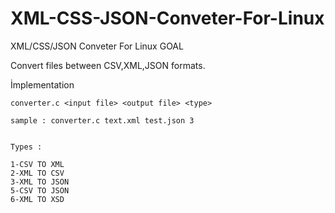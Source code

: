 # XML-CSS-JSON-Conveter-For-Linux
XML/CSS/JSON Conveter For Linux
 GOAL
 
   Convert files between CSV,XML,JSON formats.
   
  
  İmplementation
  
  
    converter.c <input file> <output file> <type>
    
    sample : converter.c text.xml test.json 3
    
    
    Types :
    
    1-CSV TO XML
    2-XML TO CSV
    3-XML TO JSON
    5-CSV TO JSON
    6-XML TO XSD
    
